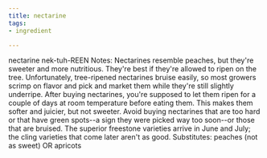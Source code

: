 ```yaml
---
title: nectarine
tags:
- ingredient

---
```

nectarine nek-tuh-REEN Notes: Nectarines resemble peaches, but they're sweeter and more nutritious. They're best if they're allowed to ripen on the tree. Unfortunately, tree-ripened nectarines bruise easily, so most growers scrimp on flavor and pick and market them while they're still slightly underripe. After buying nectarines, you're supposed to let them ripen for a couple of days at room temperature before eating them. This makes them softer and juicier, but not sweeter. Avoid buying nectarines that are too hard or that have green spots--a sign they were picked way too soon--or those that are bruised. The superior freestone varieties arrive in June and July; the cling varieties that come later aren't as good. Substitutes: peaches (not as sweet) OR apricots
